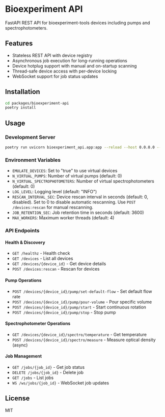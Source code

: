 # Bioexperiment API

FastAPI REST API for bioexperiment-tools devices including pumps and spectrophotometers.

## Features

- Stateless REST API with device registry
- Asynchronous job execution for long-running operations
- Device hotplug support with manual and on-startup scanning
- Thread-safe device access with per-device locking
- WebSocket support for job status updates

## Installation

```bash
cd packages/bioexperiment-api
poetry install
```

## Usage

### Development Server

```bash
poetry run uvicorn bioexperiment_api.app:app --reload --host 0.0.0.0 --port 8000
```

### Environment Variables

- `EMULATE_DEVICES`: Set to "true" to use virtual devices
- `N_VIRTUAL_PUMPS`: Number of virtual pumps (default: 0)
- `N_VIRTUAL_SPECTROPHOTOMETERS`: Number of virtual spectrophotometers (default: 0)
- `LOG_LEVEL`: Logging level (default: "INFO")
- `RESCAN_INTERVAL_SEC`: Device rescan interval in seconds (default: 0, disabled). Set to 0 to disable automatic rescanning. Use `POST /devices:rescan` for manual rescanning.
- `JOB_RETENTION_SEC`: Job retention time in seconds (default: 3600)
- `MAX_WORKERS`: Maximum worker threads (default: 4)

### API Endpoints

#### Health & Discovery
- `GET /healthz` - Health check
- `GET /devices` - List all devices
- `GET /devices/{device_id}` - Get device details
- `POST /devices:rescan` - Rescan for devices

#### Pump Operations
- `POST /devices/{device_id}/pump/set-default-flow` - Set default flow rate
- `POST /devices/{device_id}/pump/pour-volume` - Pour specific volume
- `POST /devices/{device_id}/pump/start` - Start continuous rotation
- `POST /devices/{device_id}/pump/stop` - Stop pump

#### Spectrophotometer Operations
- `GET /devices/{device_id}/spectro/temperature` - Get temperature
- `POST /devices/{device_id}/spectro/measure` - Measure optical density (async)

#### Job Management
- `GET /jobs/{job_id}` - Get job status
- `DELETE /jobs/{job_id}` - Delete job
- `GET /jobs` - List jobs
- `WS /ws/jobs/{job_id}` - WebSocket job updates

## License

MIT
